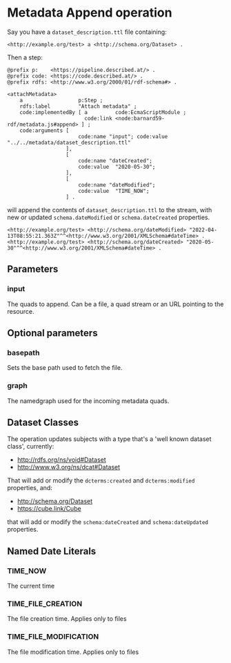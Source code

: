 
# Metadata Append operation

Say you have a `dataset_description.ttl` file containing:

```turtle
<http://example.org/test> a <http://schema.org/Dataset> .
```

Then a step:

```turtle
@prefix p:    <https://pipeline.described.at/> .
@prefix code: <https://code.described.at/> .
@prefix rdfs: <http://www.w3.org/2000/01/rdf-schema#> .

<attachMetadata>
    a                  p:Step ;
    rdfs:label         "Attach metadata" ;
    code:implementedBy [ a         code:EcmaScriptModule ;
                         code:link <node:barnard59-rdf/metadata.js#append> ] ;
    code:arguments [
					   code:name "input"; code:value "../../metadata/dataset_description.ttl"
				   ],
				   [
					   code:name "dateCreated";
					   code:value  "2020-05-30";
				   ],
				   [
					   code:name "dateModified";
					   code:value  "TIME_NOW";
				   ] .

```

will append the contents of `dataset_description.ttl` to the stream, with new or updated `schema.dateModified` or `schema.dateCreated` properties.

```turtle
<http://example.org/test> <http://schema.org/dateModified> "2022-04-13T08:55:21.363Z"^^<http://www.w3.org/2001/XMLSchema#dateTime> .
<http://example.org/test> <http://schema.org/dateCreated> "2020-05-30"^^<http://www.w3.org/2001/XMLSchema#dateTime> .
```

## Parameters

### input

The quads to append. Can be a file, a quad stream or an URL pointing to the resource.

## Optional parameters

### basepath

Sets the base path used to fetch the file.

### graph

The namedgraph used for the incoming metadata quads.

## Dataset Classes

The operation updates subjects with a type that's a 'well known dataset class', currently:

* http://rdfs.org/ns/void#Dataset
* http://www.w3.org/ns/dcat#Dataset

That will add or modify the `dcterms:created` and `dcterms:modified` properties, and:

* http://schema.org/Dataset
* https://cube.link/Cube

that will add or modify the `schema:dateCreated` and `schema:dateUpdated` properties.
  
## Named Date Literals

### TIME_NOW

The current time

### TIME_FILE_CREATION

The file creation time. Applies only to files

### TIME_FILE_MODIFICATION

The file modification time. Applies only to files
